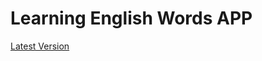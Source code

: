 # Learning English Words APP


[Latest Version](https://github.com/seje06/EnglishWord-program-in-unity-/releases/tag/apk)
